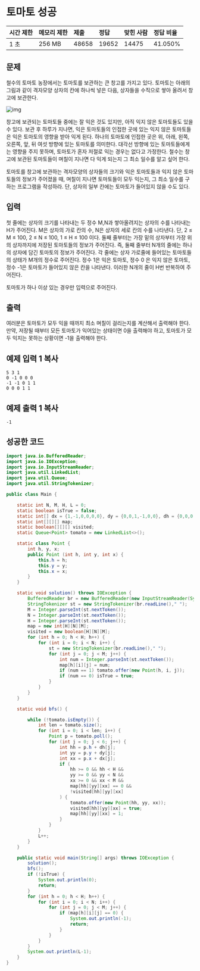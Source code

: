 # 토마토 성공

| 시간 제한 | 메모리 제한 | 제출  | 정답  | 맞힌 사람 | 정답 비율 |
| :-------- | :---------- | :---- | :---- | :-------- | :-------- |
| 1 초      | 256 MB      | 48658 | 19652 | 14475     | 41.050%   |

## 문제

철수의 토마토 농장에서는 토마토를 보관하는 큰 창고를 가지고 있다. 토마토는 아래의 그림과 같이 격자모양 상자의 칸에 하나씩 넣은 다음, 상자들을 수직으로 쌓아 올려서 창고에 보관한다.

![img](https://upload.acmicpc.net/c3f3343d-c291-40a9-9fe3-59f792a8cae9/-/preview/)

창고에 보관되는 토마토들 중에는 잘 익은 것도 있지만, 아직 익지 않은 토마토들도 있을 수 있다. 보관 후 하루가 지나면, 익은 토마토들의 인접한 곳에 있는 익지 않은 토마토들은 익은 토마토의 영향을 받아 익게 된다. 하나의 토마토에 인접한 곳은 위, 아래, 왼쪽, 오른쪽, 앞, 뒤 여섯 방향에 있는 토마토를 의미한다. 대각선 방향에 있는 토마토들에게는 영향을 주지 못하며, 토마토가 혼자 저절로 익는 경우는 없다고 가정한다. 철수는 창고에 보관된 토마토들이 며칠이 지나면 다 익게 되는지 그 최소 일수를 알고 싶어 한다.

토마토를 창고에 보관하는 격자모양의 상자들의 크기와 익은 토마토들과 익지 않은 토마토들의 정보가 주어졌을 때, 며칠이 지나면 토마토들이 모두 익는지, 그 최소 일수를 구하는 프로그램을 작성하라. 단, 상자의 일부 칸에는 토마토가 들어있지 않을 수도 있다.

## 입력

첫 줄에는 상자의 크기를 나타내는 두 정수 M,N과 쌓아올려지는 상자의 수를 나타내는 H가 주어진다. M은 상자의 가로 칸의 수, N은 상자의 세로 칸의 수를 나타낸다. 단, 2 ≤ M ≤ 100, 2 ≤ N ≤ 100, 1 ≤ H ≤ 100 이다. 둘째 줄부터는 가장 밑의 상자부터 가장 위의 상자까지에 저장된 토마토들의 정보가 주어진다. 즉, 둘째 줄부터 N개의 줄에는 하나의 상자에 담긴 토마토의 정보가 주어진다. 각 줄에는 상자 가로줄에 들어있는 토마토들의 상태가 M개의 정수로 주어진다. 정수 1은 익은 토마토, 정수 0 은 익지 않은 토마토, 정수 -1은 토마토가 들어있지 않은 칸을 나타낸다. 이러한 N개의 줄이 H번 반복하여 주어진다.

토마토가 하나 이상 있는 경우만 입력으로 주어진다.

## 출력

여러분은 토마토가 모두 익을 때까지 최소 며칠이 걸리는지를 계산해서 출력해야 한다. 만약, 저장될 때부터 모든 토마토가 익어있는 상태이면 0을 출력해야 하고, 토마토가 모두 익지는 못하는 상황이면 -1을 출력해야 한다.

## 예제 입력 1 복사

```
5 3 1
0 -1 0 0 0
-1 -1 0 1 1
0 0 0 1 1
```

## 예제 출력 1 복사

```
-1
```



## 성공한 코드

~~~java
import java.io.BufferedReader;
import java.io.IOException;
import java.io.InputStreamReader;
import java.util.LinkedList;
import java.util.Queue;
import java.util.StringTokenizer;

public class Main {

    static int N, M, H, L = 0;
    static boolean isTrue = false;
    static int[] dx = {1,-1,0,0,0,0}, dy = {0,0,1,-1,0,0}, dh = {0,0,0,0,1,-1};
    static int[][][] map;
    static boolean[][][] visited;
    static Queue<Point> tomato = new LinkedList<>();

    static class Point {
        int h, y, x;
        public Point (int h, int y, int x) {
            this.h = h;
            this.y = y;
            this.x = x;
        }
    }

    static void solution() throws IOException {
        BufferedReader br = new BufferedReader(new InputStreamReader(System.in));
        StringTokenizer st = new StringTokenizer(br.readLine()," ");
        M = Integer.parseInt(st.nextToken());
        N = Integer.parseInt(st.nextToken());
        H = Integer.parseInt(st.nextToken());
        map = new int[H][N][M];
        visited = new boolean[H][N][M];
        for (int h = 0; h < H; h++) {
            for (int i = 0; i < N; i++) {
                st = new StringTokenizer(br.readLine()," ");
                for (int j = 0; j < M; j++) {
                    int num = Integer.parseInt(st.nextToken());
                    map[h][i][j] = num;
                    if (num == 1) tomato.offer(new Point(h, i, j));
                    if (num == 0) isTrue = true;
                }
            }
        }
    }

    static void bfs() {

        while (!tomato.isEmpty()) {
            int len = tomato.size();
            for (int i = 0; i < len; i++) {
                Point p = tomato.poll();
                for (int j = 0; j < 6; j++) {
                    int hh = p.h + dh[j];
                    int yy = p.y + dy[j];
                    int xx = p.x + dx[j];
                    if (
                        hh >= 0 && hh < H &&
                        yy >= 0 && yy < N &&
                        xx >= 0 && xx < M &&
                        map[hh][yy][xx] == 0 &&
                        !visited[hh][yy][xx]
                    ) {
                        tomato.offer(new Point(hh, yy, xx));
                        visited[hh][yy][xx] = true;
                        map[hh][yy][xx] = 1;
                    }
                }
            }
            L++;
        }
    }

    public static void main(String[] args) throws IOException {
        solution();
        bfs();
        if (!isTrue) {
            System.out.println(0);
            return;
        }
        for (int h = 0; h < H; h++) {
            for (int i = 0; i < N; i++) {
                for (int j = 0; j < M; j++) {
                    if (map[h][i][j] == 0) {
                        System.out.println(-1);
                        return;
                    }
                }
            }
        }
        System.out.println(L-1);
    }
}
~~~

